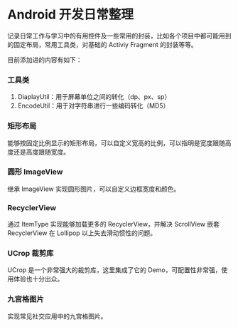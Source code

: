 # Android 开发日常整理 #

记录日常工作与学习中的有用控件及一些常用的封装，比如各个项目中都可能用到的固定布局，常用工具类，对基础的 Activiy Fragment 的封装等等。

目前添加进的内容有如下：

### 工具类 ###

1. DiaplayUtil：用于屏幕单位之间的转化（dp、px、sp）
2. EncodeUtil：用于对字符串进行一些编码转化（MD5）

### 矩形布局 ###

能够按固定比例显示的矩形布局，可以自定义宽高的比例，可以指明是宽度跟随高度还是高度跟随宽度。

### 圆形 ImageView ###

继承 ImageView 实现圆形图片，可以自定义边框宽度和颜色。

### RecyclerView ###

通过 ItemType 实现能够加载更多的 RecyclerView，并解决 ScrollView 嵌套 RecyclerView 在 Lollipop 以上失去滑动惯性的问题。

### UCrop 裁剪库 ###

UCrop 是一个非常强大的裁剪库，这里集成了它的 Demo，可配置性非常强，使用体验也十分出众。

### 九宫格图片 ###

实现常见社交应用中的九宫格图片。